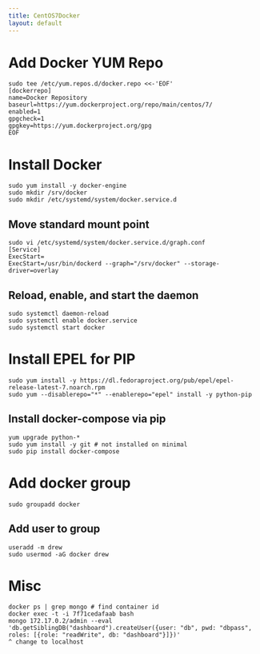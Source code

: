 ```yaml
---
title: CentOS7Docker
layout: default
---
```


Add Docker YUM Repo
===================

    sudo tee /etc/yum.repos.d/docker.repo <<-'EOF'
    [dockerrepo]
    name=Docker Repository
    baseurl=https://yum.dockerproject.org/repo/main/centos/7/
    enabled=1
    gpgcheck=1
    gpgkey=https://yum.dockerproject.org/gpg
    EOF

Install Docker
==============

    sudo yum install -y docker-engine
    sudo mkdir /srv/docker
    sudo mkdir /etc/systemd/system/docker.service.d

Move standard mount point
-------------------------

    sudo vi /etc/systemd/system/docker.service.d/graph.conf
    [Service]
    ExecStart=
    ExecStart=/usr/bin/dockerd --graph="/srv/docker" --storage-driver=overlay

Reload, enable, and start the daemon
------------------------------------

    sudo systemctl daemon-reload
    sudo systemctl enable docker.service
    sudo systemctl start docker

Install EPEL for PIP
====================

    sudo yum install -y https://dl.fedoraproject.org/pub/epel/epel-release-latest-7.noarch.rpm
    sudo yum --disablerepo="*" --enablerepo="epel" install -y python-pip

Install docker-compose via pip
------------------------------

    yum upgrade python-*
    sudo yum install -y git # not installed on minimal
    sudo pip install docker-compose

Add docker group
================

    sudo groupadd docker

Add user to group
-----------------

    useradd -m drew
    sudo usermod -aG docker drew

Misc
====

    docker ps | grep mongo # find container id
    docker exec -t -i 7f71cedafaab bash
    mongo 172.17.0.2/admin --eval 'db.getSiblingDB("dashboard").createUser({user: "db", pwd: "dbpass", roles: [{role: "readWrite", db: "dashboard"}]})'
    ^ change to localhost
